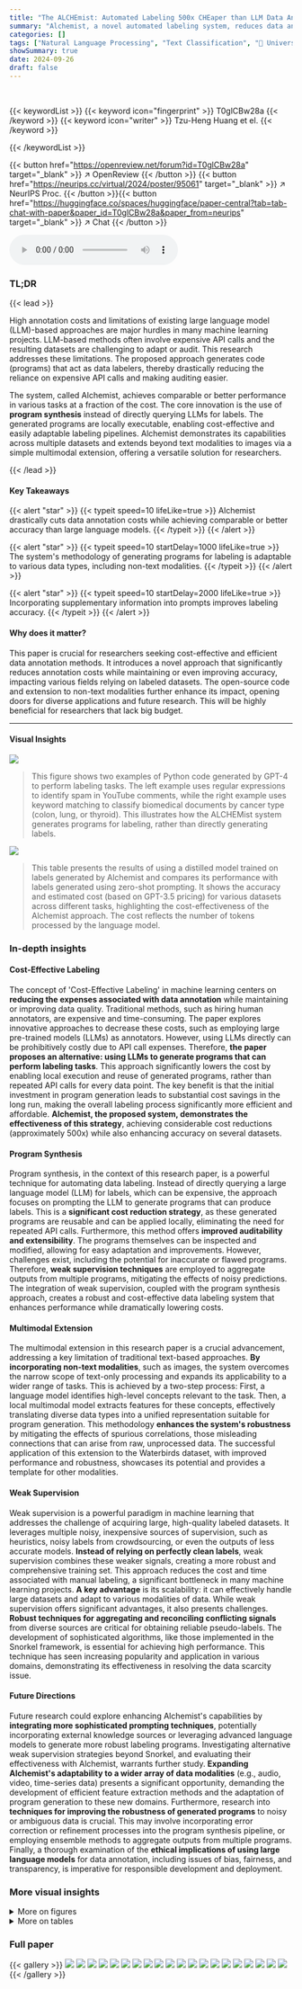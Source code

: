 ```yaml
---
title: "The ALCHEmist: Automated Labeling 500x CHEaper than LLM Data Annotators"
summary: "Alchemist, a novel automated labeling system, reduces data annotation costs by 500x compared to LLMs while improving accuracy by an average of 12.9%."
categories: []
tags: ["Natural Language Processing", "Text Classification", "🏢 University of Wisconsin-Madison",]
showSummary: true
date: 2024-09-26
draft: false
---
```


<br>

{{< keywordList >}}
{{< keyword icon="fingerprint" >}} T0glCBw28a {{< /keyword >}}
{{< keyword icon="writer" >}} Tzu-Heng Huang et el. {{< /keyword >}}
 
{{< /keywordList >}}

{{< button href="https://openreview.net/forum?id=T0glCBw28a" target="_blank" >}}
↗ OpenReview
{{< /button >}}
{{< button href="https://neurips.cc/virtual/2024/poster/95061" target="_blank" >}}
↗ NeurIPS Proc.
{{< /button >}}{{< button href="https://huggingface.co/spaces/huggingface/paper-central?tab=tab-chat-with-paper&paper_id=T0glCBw28a&paper_from=neurips" target="_blank" >}}
↗ Chat
{{< /button >}}



<audio controls>
    <source src="https://ai-paper-reviewer.com/T0glCBw28a/podcast.wav" type="audio/wav">
    Your browser does not support the audio element.
</audio>


### TL;DR


{{< lead >}}

High annotation costs and limitations of existing large language model (LLM)-based approaches are major hurdles in many machine learning projects.  LLM-based methods often involve expensive API calls and the resulting datasets are challenging to adapt or audit. This research addresses these limitations.  The proposed approach generates code (programs) that act as data labelers, thereby drastically reducing the reliance on expensive API calls and making auditing easier.

The system, called Alchemist, achieves comparable or better performance in various tasks at a fraction of the cost. The core innovation is the use of **program synthesis** instead of directly querying LLMs for labels.   The generated programs are locally executable, enabling cost-effective and easily adaptable labeling pipelines.  Alchemist demonstrates its capabilities across multiple datasets and extends beyond text modalities to images via a simple multimodal extension, offering a versatile solution for researchers. 

{{< /lead >}}


#### Key Takeaways

{{< alert "star" >}}
{{< typeit speed=10 lifeLike=true >}} Alchemist drastically cuts data annotation costs while achieving comparable or better accuracy than large language models. {{< /typeit >}}
{{< /alert >}}

{{< alert "star" >}}
{{< typeit speed=10 startDelay=1000 lifeLike=true >}} The system's methodology of generating programs for labeling is adaptable to various data types, including non-text modalities. {{< /typeit >}}
{{< /alert >}}

{{< alert "star" >}}
{{< typeit speed=10 startDelay=2000 lifeLike=true >}} Incorporating supplementary information into prompts improves labeling accuracy. {{< /typeit >}}
{{< /alert >}}

#### Why does it matter?
This paper is crucial for researchers seeking cost-effective and efficient data annotation methods.  It introduces a novel approach that significantly reduces annotation costs while maintaining or even improving accuracy, impacting various fields relying on labeled datasets.  The open-source code and extension to non-text modalities further enhance its impact, opening doors for diverse applications and future research. This will be highly beneficial for researchers that lack big budget.

------
#### Visual Insights



![](https://ai-paper-reviewer.com/T0glCBw28a/figures_1_1.jpg)

> This figure shows two examples of Python code generated by GPT-4 to perform labeling tasks.  The left example uses regular expressions to identify spam in YouTube comments, while the right example uses keyword matching to classify biomedical documents by cancer type (colon, lung, or thyroid).  This illustrates how the ALCHEMist system generates programs for labeling, rather than directly generating labels.





![](https://ai-paper-reviewer.com/T0glCBw28a/tables_5_1.jpg)

> This table presents the results of using a distilled model trained on labels generated by Alchemist and compares its performance with labels generated using zero-shot prompting.  It shows the accuracy and estimated cost (based on GPT-3.5 pricing) for various datasets across different tasks, highlighting the cost-effectiveness of the Alchemist approach.  The cost reflects the number of tokens processed by the language model.





### In-depth insights


#### Cost-Effective Labeling
The concept of 'Cost-Effective Labeling' in machine learning centers on **reducing the expenses associated with data annotation** while maintaining or improving data quality.  Traditional methods, such as hiring human annotators, are expensive and time-consuming.  The paper explores innovative approaches to decrease these costs, such as employing large pre-trained models (LLMs) as annotators. However, using LLMs directly can be prohibitively costly due to API call expenses.  Therefore, **the paper proposes an alternative: using LLMs to generate programs that can perform labeling tasks**.  This approach significantly lowers the cost by enabling local execution and reuse of generated programs, rather than repeated API calls for every data point. The key benefit is that the initial investment in program generation leads to substantial cost savings in the long run, making the overall labeling process significantly more efficient and affordable.  **Alchemist, the proposed system, demonstrates the effectiveness of this strategy**, achieving considerable cost reductions (approximately 500x) while also enhancing accuracy on several datasets.

#### Program Synthesis
Program synthesis, in the context of this research paper, is a powerful technique for automating data labeling.  Instead of directly querying a large language model (LLM) for labels, which can be expensive, the approach focuses on prompting the LLM to generate programs that can produce labels.  This is a **significant cost reduction strategy**, as these generated programs are reusable and can be applied locally, eliminating the need for repeated API calls.  Furthermore, this method offers **improved auditability and extensibility**.  The programs themselves can be inspected and modified, allowing for easy adaptation and improvements.  However, challenges exist, including the potential for inaccurate or flawed programs.  Therefore, **weak supervision techniques** are employed to aggregate outputs from multiple programs, mitigating the effects of noisy predictions.  The integration of weak supervision, coupled with the program synthesis approach, creates a robust and cost-effective data labeling system that enhances performance while dramatically lowering costs.

#### Multimodal Extension
The multimodal extension in this research paper is a crucial advancement, addressing a key limitation of traditional text-based approaches.  **By incorporating non-text modalities**, such as images, the system overcomes the narrow scope of text-only processing and expands its applicability to a wider range of tasks.  This is achieved by a two-step process: First, a language model identifies high-level concepts relevant to the task. Then, a local multimodal model extracts features for these concepts, effectively translating diverse data types into a unified representation suitable for program generation.  This methodology **enhances the system's robustness** by mitigating the effects of spurious correlations, those misleading connections that can arise from raw, unprocessed data. The successful application of this extension to the Waterbirds dataset, with improved performance and robustness, showcases its potential and provides a template for other modalities.

#### Weak Supervision
Weak supervision is a powerful paradigm in machine learning that addresses the challenge of acquiring large, high-quality labeled datasets.  It leverages multiple noisy, inexpensive sources of supervision, such as heuristics, noisy labels from crowdsourcing, or even the outputs of less accurate models.  **Instead of relying on perfectly clean labels**, weak supervision combines these weaker signals, creating a more robust and comprehensive training set.  This approach reduces the cost and time associated with manual labeling, a significant bottleneck in many machine learning projects.  **A key advantage** is its scalability: it can effectively handle large datasets and adapt to various modalities of data.  While weak supervision offers significant advantages, it also presents challenges.  **Robust techniques for aggregating and reconciling conflicting signals** from diverse sources are critical for obtaining reliable pseudo-labels.  The development of sophisticated algorithms, like those implemented in the Snorkel framework, is essential for achieving high performance. This technique has seen increasing popularity and application in various domains, demonstrating its effectiveness in resolving the data scarcity issue.

#### Future Directions
Future research could explore enhancing Alchemist's capabilities by **integrating more sophisticated prompting techniques**, potentially incorporating external knowledge sources or leveraging advanced language models to generate more robust labeling programs.  Investigating alternative weak supervision strategies beyond Snorkel, and evaluating their effectiveness with Alchemist, warrants further study.  **Expanding Alchemist's adaptability to a wider array of data modalities** (e.g., audio, video, time-series data) presents a significant opportunity, demanding the development of efficient feature extraction methods and the adaptation of program generation to these new domains.  Furthermore, research into **techniques for improving the robustness of generated programs** to noisy or ambiguous data is crucial. This may involve incorporating error correction or refinement processes into the program synthesis pipeline, or employing ensemble methods to aggregate outputs from multiple programs.  Finally, a thorough examination of the **ethical implications of using large language models** for data annotation, including issues of bias, fairness, and transparency, is imperative for responsible development and deployment.


### More visual insights

<details>
<summary>More on figures
</summary>


![](https://ai-paper-reviewer.com/T0glCBw28a/figures_2_1.jpg)

> The figure illustrates the overall workflow of the Alchemist system. It starts with specialized prompt design, which is fed into a language model for program generation.  These generated programs then collect outputs, which are finally aggregated for use in a downstream task. This shows how Alchemist uses language models to generate programs that perform the labeling task, rather than directly querying labels from the models. This approach allows for significant cost reductions and improvements in label quality.


![](https://ai-paper-reviewer.com/T0glCBw28a/figures_3_1.jpg)

> This figure illustrates how Alchemist extends its capabilities to handle non-text modalities, such as images.  It shows a two-step process: 1) A language model identifies key concepts for classifying the data (e.g., 'wing shape', 'bill length'), and 2) A local multimodal model extracts features representing these concepts from the raw image data, generating low-dimensional vectors.  These vectors are then used as input to the generated labeling programs produced by Alchemist.


![](https://ai-paper-reviewer.com/T0glCBw28a/figures_4_1.jpg)

> This figure shows two example programs generated by GPT-4 for the Waterbirds dataset.  The left program attempts to classify birds as landbirds or waterbirds based directly on raw pixel data from images, using color as a proxy for the environment.  This method is prone to errors due to spurious correlations (e.g., a bird in a green field might incorrectly be classified as a landbird). The right program uses Alchemist's extension, which leverages higher-level concepts and similarity scores from a multimodal model.  This approach is more robust to spurious correlations.


![](https://ai-paper-reviewer.com/T0glCBw28a/figures_7_1.jpg)

> This figure displays the impact of the number of collected programs on the performance of a label model in three different datasets: SMS, Yelp, and IMDb. The x-axis represents the number of programs collected, and the y-axis shows the average F1-score or accuracy for each dataset. The shaded areas represent the standard deviation, indicating the variability in performance. The results suggest that increasing the diversity of programs can improve the label model's performance.


</details>




<details>
<summary>More on tables
</summary>


![](https://ai-paper-reviewer.com/T0glCBw28a/tables_6_1.jpg)
> This table presents the results of experiments conducted to evaluate Alchemist's performance on non-text modalities (images).  Three different feature extractors were used:  none, CLIP VIT-B/32, and CLIP VIT-L/14.  For each feature extractor, three methods were compared: standard Alchemist, a group prompting approach, and CLIP prompting baselines. The table shows the average accuracy, worst group accuracy, and the difference between them (gap). The results demonstrate that Alchemist's extension, utilizing local multimodal models as feature extractors, improves robustness to spurious correlations, achieving comparable average accuracy with better worst-group accuracy.

![](https://ai-paper-reviewer.com/T0glCBw28a/tables_7_1.jpg)
> This table presents the results of an experiment evaluating the performance of a label model under different prompting strategies and datasets.  The prompting strategies involved incorporating various types of supplementary information (dataset description, data exemplars, keywords, and labeling rules) to enhance the language model's ability to generate effective programs for labeling data. The table shows the performance (F1-score or Accuracy) achieved by different language models (GPT-3.5, GPT-4, Claude 3) under each prompting strategy and for each dataset. The results suggest that GPT-4 and Claude 3, potentially due to their superior comprehension capabilities, benefit most from the inclusion of supplementary information.

![](https://ai-paper-reviewer.com/T0glCBw28a/tables_8_1.jpg)
> This table compares the performance of Alchemist's synthesized programs against human-crafted programs in terms of accuracy and coverage for four different datasets (YouTube, SMS, Yelp, and IMDb).  It highlights that Alchemist, using a significantly smaller number of generated programs (10 compared to 73 for human-crafted in the SMS dataset), achieves comparable or better results.  The 'Coverage' metric indicates the proportion of the dataset that can be labeled, while 'Performance' likely represents accuracy (F1-score or similar). The table demonstrates Alchemist's cost-effectiveness and efficiency in data annotation.

![](https://ai-paper-reviewer.com/T0glCBw28a/tables_13_1.jpg)
> This table presents the accuracy and estimated cost of using both zero-shot prompting and Alchemist with GPT-3.5 for different datasets.  The cost reflects the number of tokens processed, highlighting Alchemist's significant cost reduction.  The accuracy demonstrates Alchemist's comparable or superior performance to zero-shot prompting.

![](https://ai-paper-reviewer.com/T0glCBw28a/tables_13_2.jpg)
> This table presents the results of the experiments conducted to evaluate the performance of the distilled model on various datasets.  For each dataset and method (zero-shot prompting and Alchemist with GPT-3.5), the estimated cost and accuracy (or F1-score) are shown. The cost is estimated based on the number of tokens processed by GPT-3.5, highlighting the cost savings achieved by the Alchemist method.

![](https://ai-paper-reviewer.com/T0glCBw28a/tables_13_3.jpg)
> This table presents the results of the experiments comparing the performance of the distilled model (using Alchemist) against the zero-shot prompting baseline across eight different datasets.  It shows the estimated cost (based on GPT-3.5 pricing) and accuracy (or F1-score for SMS) achieved by each method on each dataset. The table highlights the significant cost reduction achieved by Alchemist while maintaining comparable or even improved performance compared to the baseline.

![](https://ai-paper-reviewer.com/T0glCBw28a/tables_14_1.jpg)
> This table presents the results of the distilled model's performance on eight different datasets using two different methods: zero-shot prompting and Alchemist with GPT-3.5.  The accuracy, F1-score (for relevant datasets), and estimated cost are shown for each combination.  The cost estimates are based on the GPT-3.5 pricing, indicating that Alchemist offers significant cost savings compared to zero-shot prompting, especially when using more expensive models.

![](https://ai-paper-reviewer.com/T0glCBw28a/tables_15_1.jpg)
> This table presents the results of the distilled model's performance on eight different datasets using two methods: zero-shot prompting and Alchemist with GPT-3.5.  For each dataset and method, the estimated cost and accuracy are shown.  The estimated cost is calculated based on the number of tokens used in GPT-3.5 API calls. The results highlight Alchemist's cost-effectiveness and improved accuracy in several datasets compared to the zero-shot prompting approach.

![](https://ai-paper-reviewer.com/T0glCBw28a/tables_15_2.jpg)
> This table presents the results of the experiments comparing the performance of the distilled model using Alchemist with the baseline method of zero-shot prompting for eight different datasets across four language tasks.  For each dataset and method, the estimated cost and accuracy (or F1-score) are shown.  The cost is calculated based on the number of tokens processed by GPT-3.5, highlighting the significant cost reduction achieved by Alchemist.

![](https://ai-paper-reviewer.com/T0glCBw28a/tables_16_1.jpg)
> This table shows the accuracy and estimated cost of using Alchemist with GPT-3.5 compared to zero-shot prompting for various text classification tasks.  The cost reflects the API calls needed; Alchemist significantly reduces the cost by generating programs to label data instead of directly querying models for each data point.  Accuracies are reported for a distilled model trained on pseudolabels created using the generated programs.

![](https://ai-paper-reviewer.com/T0glCBw28a/tables_16_2.jpg)
> This table presents the results of experiments evaluating Alchemist's performance on non-text modalities, specifically using image data. Three different methods are compared: the standard Alchemist approach, an extension of Alchemist incorporating CLIP-based local feature extractors, and CLIP prompting baselines.  The table shows the average accuracy, worst-group accuracy (accuracy on the group with the lowest accuracy), and the gap between these two metrics for each method. The results demonstrate that while Alchemist's average accuracy is comparable to the baselines, its extension significantly improves robustness by reducing the gap between average and worst-group accuracy, indicating better handling of potentially problematic data.

</details>




### Full paper

{{< gallery >}}
<img src="https://ai-paper-reviewer.com/T0glCBw28a/1.png" class="grid-w50 md:grid-w33 xl:grid-w25" />
<img src="https://ai-paper-reviewer.com/T0glCBw28a/2.png" class="grid-w50 md:grid-w33 xl:grid-w25" />
<img src="https://ai-paper-reviewer.com/T0glCBw28a/3.png" class="grid-w50 md:grid-w33 xl:grid-w25" />
<img src="https://ai-paper-reviewer.com/T0glCBw28a/4.png" class="grid-w50 md:grid-w33 xl:grid-w25" />
<img src="https://ai-paper-reviewer.com/T0glCBw28a/5.png" class="grid-w50 md:grid-w33 xl:grid-w25" />
<img src="https://ai-paper-reviewer.com/T0glCBw28a/6.png" class="grid-w50 md:grid-w33 xl:grid-w25" />
<img src="https://ai-paper-reviewer.com/T0glCBw28a/7.png" class="grid-w50 md:grid-w33 xl:grid-w25" />
<img src="https://ai-paper-reviewer.com/T0glCBw28a/8.png" class="grid-w50 md:grid-w33 xl:grid-w25" />
<img src="https://ai-paper-reviewer.com/T0glCBw28a/9.png" class="grid-w50 md:grid-w33 xl:grid-w25" />
<img src="https://ai-paper-reviewer.com/T0glCBw28a/10.png" class="grid-w50 md:grid-w33 xl:grid-w25" />
<img src="https://ai-paper-reviewer.com/T0glCBw28a/11.png" class="grid-w50 md:grid-w33 xl:grid-w25" />
<img src="https://ai-paper-reviewer.com/T0glCBw28a/12.png" class="grid-w50 md:grid-w33 xl:grid-w25" />
<img src="https://ai-paper-reviewer.com/T0glCBw28a/13.png" class="grid-w50 md:grid-w33 xl:grid-w25" />
<img src="https://ai-paper-reviewer.com/T0glCBw28a/14.png" class="grid-w50 md:grid-w33 xl:grid-w25" />
<img src="https://ai-paper-reviewer.com/T0glCBw28a/15.png" class="grid-w50 md:grid-w33 xl:grid-w25" />
<img src="https://ai-paper-reviewer.com/T0glCBw28a/16.png" class="grid-w50 md:grid-w33 xl:grid-w25" />
<img src="https://ai-paper-reviewer.com/T0glCBw28a/17.png" class="grid-w50 md:grid-w33 xl:grid-w25" />
<img src="https://ai-paper-reviewer.com/T0glCBw28a/18.png" class="grid-w50 md:grid-w33 xl:grid-w25" />
<img src="https://ai-paper-reviewer.com/T0glCBw28a/19.png" class="grid-w50 md:grid-w33 xl:grid-w25" />
<img src="https://ai-paper-reviewer.com/T0glCBw28a/20.png" class="grid-w50 md:grid-w33 xl:grid-w25" />
{{< /gallery >}}